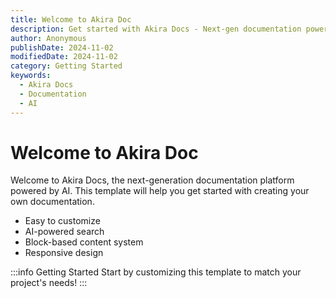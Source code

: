 ```yaml
---
title: Welcome to Akira Doc
description: Get started with Akira Docs - Next-gen documentation powered by AI
author: Anonymous
publishDate: 2024-11-02
modifiedDate: 2024-11-02
category: Getting Started
keywords:
  - Akira Docs
  - Documentation
  - AI
---
```


# Welcome to Akira Doc

Welcome to Akira Docs, the next-generation documentation platform powered by AI. This template will help you get started with creating your own documentation.

- Easy to customize
- AI-powered search
- Block-based content system
- Responsive design

:::info Getting Started
Start by customizing this template to match your project's needs!
:::